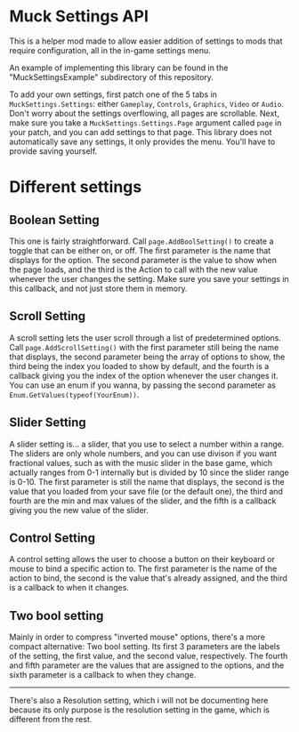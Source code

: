 # Muck Settings API

This is a helper mod made to allow easier addition of settings to mods that require configuration, all in the in-game settings menu.

An example of implementing this library can be found in the "MuckSettingsExample" subdirectory of this repository.

To add your own settings, first patch one of the 5 tabs in ``MuckSettings.Settings``: either ``Gameplay``, ``Controls``, ``Graphics``, ``Video`` or ``Audio``. Don't worry about the settings overflowing, all pages are scrollable. Next, make sure you take a ``MuckSettings.Settings.Page`` argument called ``page`` in your patch, and you can add settings to that page. This library does not automatically save any settings, it only provides the menu. You'll have to provide saving yourself.

# Different settings

## Boolean Setting

This one is fairly straightforward. Call ``page.AddBoolSetting()`` to create a toggle that can be either on, or off. The first parameter is the name that displays for the option. The second parameter is the value to show when the page loads, and the third is the Action to call with the new value whenever the user changes the setting. Make sure you save your settings in this callback, and not just store them in memory.

## Scroll Setting

A scroll setting lets the user scroll through a list of predetermined options. Call ``page.AddScrollSetting()`` with the first parameter still being the name that displays, the second parameter being the array of options to show, the third being the index you loaded to show by default, and the fourth is a callback giving you the index of the option whenever the user changes it. You can use an enum if you wanna, by passing the second parameter as ``Enum.GetValues(typeof(YourEnum))``.

## Slider Setting

A slider setting is... a slider, that you use to select a number within a range. The sliders are only whole numbers, and you can use divison if you want fractional values, such as with the music slider in the base game, which actually ranges from 0-1 internally but is divided by 10 since the slider range is 0-10. The first parameter is still the name that displays, the second is the value that you loaded from your save file (or the default one), the third and fourth are the min and max values of the slider, and the fifth is a callback giving you the new value of the slider.

## Control Setting

A control setting allows the user to choose a button on their keyboard or mouse to bind a specific action to. The first parameter is the name of the action to bind, the second is the value that's already assigned, and the third is a callback to when it changes.

## Two bool setting

Mainly in order to compress "inverted mouse" options, there's a more compact alternative: Two bool setting. Its first 3 parameters are the labels of the setting, the first value, and the second value, respectively. The fourth and fifth parameter are the values that are assigned to the options, and the sixth parameter is a callback to when they change.

---
There's also a Resolution setting, which i will not be documenting here because its only purpose is the resolution setting in the game, which is different from the rest.